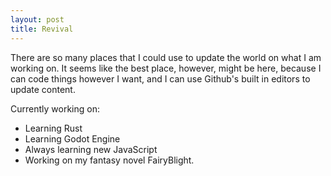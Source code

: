 ```yaml
---
layout: post
title: Revival
---
```


There are so many places that I could use to update the world on what I am working on. 
It seems like the best place, however, might be here, because I can code things however I want, and I can use
Github's built in editors to update content.  

Currently working on:

* Learning Rust
* Learning Godot Engine
* Always learning new JavaScript
* Working on my fantasy novel FairyBlight.

